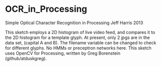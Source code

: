 OCR_in_Processing
=================

Simple Optical Character Recognition in Processing
Jeff Harris
2013

This sketch employs a 2D histogram of live video feed, and compares it to the 2D histogram for a template glyph. At present, only 2 jpgs are in the data set, (capital A and B). The filename variable can be changed to check for different glyphs. No HMMs or preceptron networks here. This sketch uses OpenCV for Processing, written by Greg Borenstein (github/atduskgreg).


